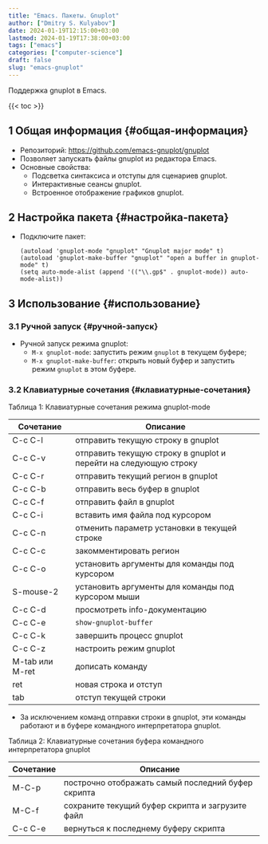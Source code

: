 ```yaml
---
title: "Emacs. Пакеты. Gnuplot"
author: ["Dmitry S. Kulyabov"]
date: 2024-01-19T12:15:00+03:00
lastmod: 2024-01-19T17:38:00+03:00
tags: ["emacs"]
categories: ["computer-science"]
draft: false
slug: "emacs-gnuplot"
---
```


Поддержка gnuplot в Emacs.

<!--more-->

{{< toc >}}


## <span class="section-num">1</span> Общая информация {#общая-информация}

-   Репозиторий: <https://github.com/emacs-gnuplot/gnuplot>
-   Позволяет запускать файлы gnuplot из редактора Emacs.
-   Основные свойства:
    -   Подсветка синтаксиса и отступы для сценариев gnuplot.
    -   Интерактивные сеансы gnuplot.
    -   Встроенное отображение графиков gnuplot.


## <span class="section-num">2</span> Настройка пакета {#настройка-пакета}

-   Подключите пакет:
    ```emacs-lisp
    (autoload 'gnuplot-mode "gnuplot" "Gnuplot major mode" t)
    (autoload 'gnuplot-make-buffer "gnuplot" "open a buffer in gnuplot-mode" t)
    (setq auto-mode-alist (append '(("\\.gp$" . gnuplot-mode)) auto-mode-alist))
    ```


## <span class="section-num">3</span> Использование {#использование}


### <span class="section-num">3.1</span> Ручной запуск {#ручной-запуск}

-   Ручной запуск режима gnuplot:
    -   `M-x gnuplot-mode`: запустить режим `gnuplot` в текущем буфере;
    -   `M-x gnuplot-make-buffer`: открыть новый буфер и запустить режим `gnuplot` в этом буфере.


### <span class="section-num">3.2</span> Клавиатурные сочетания {#клавиатурные-сочетания}

<div class="table-caption">
  <span class="table-number">&#1058;&#1072;&#1073;&#1083;&#1080;&#1094;&#1072; 1:</span>
  Клавиатурные сочетания режима gnuplot-mode
</div>

| Сочетание       | Описание                                                         |
|-----------------|------------------------------------------------------------------|
| C-c C-l         | отправить текущую строку в gnuplot                               |
| C-c C-v         | отправить текущую строку в gnuplot и перейти на следующую строку |
| C-c C-r         | отправить текущий регион в gnuplot                               |
| C-c C-b         | отправить весь буфер в gnuplot                                   |
| C-c C-f         | отправить файл в gnuplot                                         |
| C-c C-i         | вставить имя файла под курсором                                  |
| C-c C-n         | отменить параметр установки в текущей строке                     |
| C-c C-c         | закомментировать регион                                          |
| C-c C-o         | установить аргументы для команды под курсором                    |
| S-mouse-2       | установить аргументы для команды под курсором мыши               |
| C-c C-d         | просмотреть info-документацию                                    |
| C-c C-e         | `show-gnuplot-buffer`                                            |
| C-c C-k         | завершить процесс gnuplot                                        |
| C-c C-z         | настроить режим gnuplot                                          |
| M-tab или M-ret | дописать команду                                                 |
| ret             | новая строка и отступ                                            |
| tab             | отступ текущей строки                                            |

-   За исключением команд отправки строки в gnuplot, эти команды работают и в буфере командного интерпретатора gnuplot.

<div class="table-caption">
  <span class="table-number">&#1058;&#1072;&#1073;&#1083;&#1080;&#1094;&#1072; 2:</span>
  Клавиатурные сочетания буфера командного интерпретатора gnuplot
</div>

| Сочетание | Описание                                           |
|-----------|----------------------------------------------------|
| M-C-p     | построчно отображать самый последний буфер скрипта |
| M-C-f     | сохраните текущий буфер скрипта и загрузите файл   |
| C-c C-e   | вернуться к последнему буферу скрипта              |
